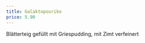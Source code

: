 ```yaml
---
title: Galaktopouriko
price: 5.90
---
```


Blätterteig gefüllt mit Griespudding, mit Zimt verfeinert
